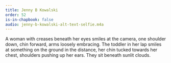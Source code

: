 ```yaml
---
title: Jenny B Kowalski
order: 52
is-in-chapbook: false
audio: jenny-b-kowalski-alt-text-selfie.m4a
---
```

A woman with creases beneath her eyes smiles at the camera, one shoulder down, chin forward, arms loosely embracing. The toddler in her lap smiles at something on the ground in the distance, her chin tucked towards her chest, shoulders pushing up her ears. They sit beneath sunlit clouds.
